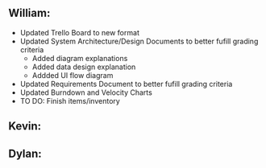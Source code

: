 ## William:

- Updated Trello Board to new format
- Updated System Architecture/Design Documents to better fufill grading criteria
  - Added diagram explanations
  - Added data design explanation
  - Addded UI flow diagram
- Updated Requirements Document to better fufill grading criteria
- Updated Burndown and Velocity Charts
- TO DO: Finish items/inventory

## Kevin:

## Dylan:


